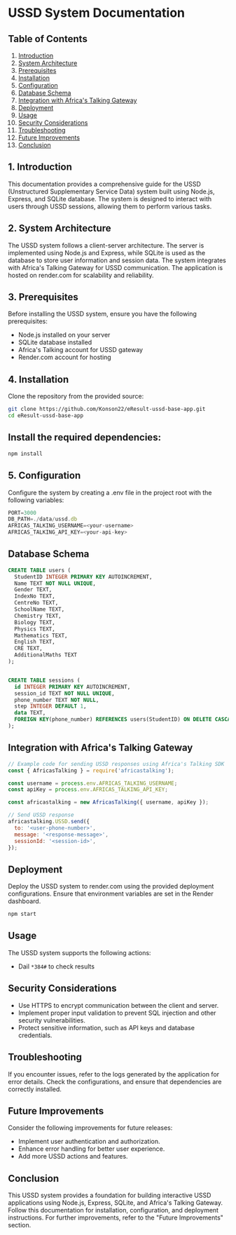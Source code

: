 # USSD System Documentation

## Table of Contents

1. [Introduction](#introduction)
2. [System Architecture](#system-architecture)
3. [Prerequisites](#prerequisites)
4. [Installation](#installation)
5. [Configuration](#configuration)
6. [Database Schema](#database-schema)
7. [Integration with Africa's Talking Gateway](#integration-with-africas-talking-gateway)
8. [Deployment](#deployment)
9. [Usage](#usage)
10. [Security Considerations](#security-considerations)
11. [Troubleshooting](#troubleshooting)
12. [Future Improvements](#future-improvements)
13. [Conclusion](#conclusion)

## 1. Introduction

This documentation provides a comprehensive guide for the USSD (Unstructured Supplementary Service Data) system built using Node.js, Express, and SQLite database. The system is designed to interact with users through USSD sessions, allowing them to perform various tasks.

## 2. System Architecture

The USSD system follows a client-server architecture. The server is implemented using Node.js and Express, while SQLite is used as the database to store user information and session data. The system integrates with Africa's Talking Gateway for USSD communication. The application is hosted on render.com for scalability and reliability.

## 3. Prerequisites

Before installing the USSD system, ensure you have the following prerequisites:

- Node.js installed on your server
- SQLite database installed
- Africa's Talking account for USSD gateway
- Render.com account for hosting

## 4. Installation

Clone the repository from the provided source:

```bash
git clone https://github.com/Konson22/eResult-ussd-base-app.git
cd eResult-ussd-base-app
```

## Install the required dependencies:

```bash
npm install
```

## 5. Configuration

Configure the system by creating a .env file in the project root with the following variables:

```javaScript
PORT=3000
DB_PATH=./data/ussd.db
AFRICAS_TALKING_USERNAME=<your-username>
AFRICAS_TALKING_API_KEY=<your-api-key>
```

## Database Schema

```sql
CREATE TABLE users (
  StudentID INTEGER PRIMARY KEY AUTOINCREMENT,
  Name TEXT NOT NULL UNIQUE,
  Gender TEXT,
  IndexNo TEXT,
  CentreNo TEXT,
  SchoolName TEXT,
  Chemistry TEXT,
  Biology TEXT,
  Physics TEXT,
  Mathematics TEXT,
  English TEXT,
  CRE TEXT,
  AdditionalMaths TEXT
);


CREATE TABLE sessions (
  id INTEGER PRIMARY KEY AUTOINCREMENT,
  session_id TEXT NOT NULL UNIQUE,
  phone_number TEXT NOT NULL,
  step INTEGER DEFAULT 1,
  data TEXT,
  FOREIGN KEY(phone_number) REFERENCES users(StudentID) ON DELETE CASCADE
);
```

## Integration with Africa's Talking Gateway

```javaScript
// Example code for sending USSD responses using Africa's Talking SDK
const { AfricasTalking } = require('africastalking');

const username = process.env.AFRICAS_TALKING_USERNAME;
const apiKey = process.env.AFRICAS_TALKING_API_KEY;

const africastalking = new AfricasTalking({ username, apiKey });

// Send USSD response
africastalking.USSD.send({
  to: '<user-phone-number>',
  message: '<response-message>',
  sessionId: '<session-id>',
});

```

## Deployment

Deploy the USSD system to render.com using the provided deployment configurations. Ensure that environment variables are set in the Render dashboard.

```bash
npm start
```

## Usage

The USSD system supports the following actions:

- Dail `*384#` to check results

## Security Considerations

- Use HTTPS to encrypt communication between the client and server.
- Implement proper input validation to prevent SQL injection and other security vulnerabilities.
- Protect sensitive information, such as API keys and database credentials.

## Troubleshooting

If you encounter issues, refer to the logs generated by the application for error details. Check the configurations, and ensure that dependencies are correctly installed.

## Future Improvements

Consider the following improvements for future releases:

- Implement user authentication and authorization.
- Enhance error handling for better user experience.
- Add more USSD actions and features.

## Conclusion

This USSD system provides a foundation for building interactive USSD applications using Node.js, Express, SQLite, and Africa's Talking Gateway. Follow this documentation for installation, configuration, and deployment instructions. For further improvements, refer to the "Future Improvements" section.
